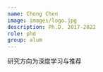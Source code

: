 ```yaml
---
name: Chong Chen
image: images/logo.jpg
description: Ph.D. 2017-2022
role: phd 
group: alum
--- 
```


研究方向为深度学习与推荐